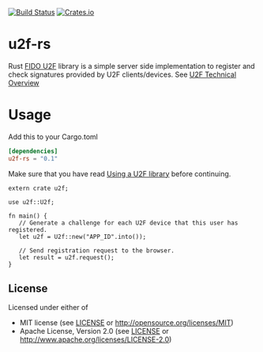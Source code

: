 [![Build Status](https://travis-ci.org/wisespace-io/u2f-rs.png?branch=master)](https://travis-ci.org/wisespace-io/u2f-rs)
[![Crates.io](https://img.shields.io/crates/v/u2f-rs.svg)](https://crates.io/crates/u2f-rs)

# u2f-rs
Rust [FIDO U2F](https://fidoalliance.org/specifications/download/) library is a simple server side implementation to register and check signatures provided by U2F clients/devices. See [U2F Technical Overview](https://developers.yubico.com/U2F/Protocol_details/Overview.html)

# Usage

Add this to your Cargo.toml

```toml
[dependencies]
u2f-rs = "0.1"
```

Make sure that you have read [Using a U2F library](https://developers.yubico.com/U2F/Libraries/Using_a_library.html) before continuing.

```
extern crate u2f;

use u2f::U2f;

fn main() {
   // Generate a challenge for each U2F device that this user has registered.
   let u2f = U2f::new("APP_ID".into());

   // Send registration request to the browser.
   let result = u2f.request();
}

```

## License

Licensed under either of

* MIT license (see [LICENSE](LICENSE) or <http://opensource.org/licenses/MIT>)
* Apache License, Version 2.0 (see [LICENSE](LICENSE) or <http://www.apache.org/licenses/LICENSE-2.0>)